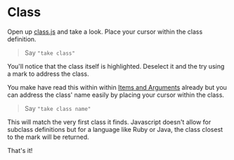 # Class

Open up [class.js](./class.js) and take a look. Place your cursor within the class definition.

> Say `"take class"`

You'll notice that the class itself is highlighted. Deselect it and the try using a mark to address the class.

You make have read this within within [Items and Arguments](../items_and_arguments/) already but you can address the class' name easily by placing your cursor within the class.

> Say `"take class name"`

This will match the very first class it finds. Javascript doesn't allow for subclass definitions but for a language like Ruby or Java, the class closest to the mark will be returned.

That's it!

